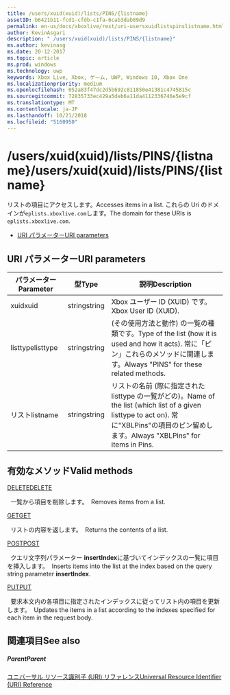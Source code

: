 ```yaml
---
title: /users/xuid(xuid)/lists/PINS/{listname}
assetID: b6421b11-fcd1-cfdb-c1fa-6cab3dab89d9
permalink: en-us/docs/xboxlive/rest/uri-usersxuidlistspinslistname.html
author: KevinAsgari
description: " /users/xuid(xuid)/lists/PINS/{listname}"
ms.author: kevinasg
ms.date: 20-12-2017
ms.topic: article
ms.prod: windows
ms.technology: uwp
keywords: Xbox Live, Xbox, ゲーム, UWP, Windows 10, Xbox One
ms.localizationpriority: medium
ms.openlocfilehash: 052a83f47dc2d5b692c811850e41381c4745815c
ms.sourcegitcommit: 72835733ec429a5deb6a11da4112336746e5e9cf
ms.translationtype: MT
ms.contentlocale: ja-JP
ms.lasthandoff: 10/21/2018
ms.locfileid: "5160950"
---
```

# <a name="usersxuidxuidlistspinslistname"></a><span data-ttu-id="240ca-104">/users/xuid(xuid)/lists/PINS/{listname}</span><span class="sxs-lookup"><span data-stu-id="240ca-104">/users/xuid(xuid)/lists/PINS/{listname}</span></span>
<span data-ttu-id="240ca-105">リストの項目にアクセスします。</span><span class="sxs-lookup"><span data-stu-id="240ca-105">Accesses items in a list.</span></span> <span data-ttu-id="240ca-106">これらの Uri のドメインが`eplists.xboxlive.com`します。</span><span class="sxs-lookup"><span data-stu-id="240ca-106">The domain for these URIs is `eplists.xboxlive.com`.</span></span>
 
  * [<span data-ttu-id="240ca-107">URI パラメーター</span><span class="sxs-lookup"><span data-stu-id="240ca-107">URI parameters</span></span>](#ID4EV)
 
<a id="ID4EV"></a>

 
## <a name="uri-parameters"></a><span data-ttu-id="240ca-108">URI パラメーター</span><span class="sxs-lookup"><span data-stu-id="240ca-108">URI parameters</span></span>
 
| <span data-ttu-id="240ca-109">パラメーター</span><span class="sxs-lookup"><span data-stu-id="240ca-109">Parameter</span></span>| <span data-ttu-id="240ca-110">型</span><span class="sxs-lookup"><span data-stu-id="240ca-110">Type</span></span>| <span data-ttu-id="240ca-111">説明</span><span class="sxs-lookup"><span data-stu-id="240ca-111">Description</span></span>| 
| --- | --- | --- | 
| <span data-ttu-id="240ca-112">xuid</span><span class="sxs-lookup"><span data-stu-id="240ca-112">xuid</span></span>| <span data-ttu-id="240ca-113">string</span><span class="sxs-lookup"><span data-stu-id="240ca-113">string</span></span>| <span data-ttu-id="240ca-114">Xbox ユーザー ID (XUID) です。</span><span class="sxs-lookup"><span data-stu-id="240ca-114">Xbox User ID (XUID).</span></span>| 
| <span data-ttu-id="240ca-115">listtype</span><span class="sxs-lookup"><span data-stu-id="240ca-115">listtype</span></span>| <span data-ttu-id="240ca-116">string</span><span class="sxs-lookup"><span data-stu-id="240ca-116">string</span></span>| <span data-ttu-id="240ca-117">(その使用方法と動作) の一覧の種類です。</span><span class="sxs-lookup"><span data-stu-id="240ca-117">Type of the list (how it is used and how it acts).</span></span> <span data-ttu-id="240ca-118">常に「ピン」これらのメソッドに関連します。</span><span class="sxs-lookup"><span data-stu-id="240ca-118">Always "PINS" for these related methods.</span></span>| 
| <span data-ttu-id="240ca-119">リスト</span><span class="sxs-lookup"><span data-stu-id="240ca-119">listname</span></span>| <span data-ttu-id="240ca-120">string</span><span class="sxs-lookup"><span data-stu-id="240ca-120">string</span></span>| <span data-ttu-id="240ca-121">リストの名前 (際に指定された listtype の一覧がどの)。</span><span class="sxs-lookup"><span data-stu-id="240ca-121">Name of the list (which list of a given listtype to act on).</span></span> <span data-ttu-id="240ca-122">常に"XBLPins"の項目のピン留めします。</span><span class="sxs-lookup"><span data-stu-id="240ca-122">Always "XBLPins" for items in Pins.</span></span>| 
  
<a id="ID4EGC"></a>

 
## <a name="valid-methods"></a><span data-ttu-id="240ca-123">有効なメソッド</span><span class="sxs-lookup"><span data-stu-id="240ca-123">Valid methods</span></span>

[<span data-ttu-id="240ca-124">DELETE</span><span class="sxs-lookup"><span data-stu-id="240ca-124">DELETE</span></span>](uri-usersxuidlistspinslistnamedelete.md)

<span data-ttu-id="240ca-125">&nbsp;&nbsp;一覧から項目を削除します。</span><span class="sxs-lookup"><span data-stu-id="240ca-125">&nbsp;&nbsp;Removes items from a list.</span></span>

[<span data-ttu-id="240ca-126">GET</span><span class="sxs-lookup"><span data-stu-id="240ca-126">GET</span></span>](uri-usersxuidlistspinslistnameget.md)

<span data-ttu-id="240ca-127">&nbsp;&nbsp;リストの内容を返します。</span><span class="sxs-lookup"><span data-stu-id="240ca-127">&nbsp;&nbsp;Returns the contents of a list.</span></span>

[<span data-ttu-id="240ca-128">POST</span><span class="sxs-lookup"><span data-stu-id="240ca-128">POST</span></span>](uri-usersxuidlistspinslistnamepost.md)

<span data-ttu-id="240ca-129">&nbsp;&nbsp;クエリ文字列パラメーター **insertIndex**に基づいてインデックスの一覧に項目を挿入します。</span><span class="sxs-lookup"><span data-stu-id="240ca-129">&nbsp;&nbsp;Inserts items into the list at the index based on the query string parameter **insertIndex**.</span></span>

[<span data-ttu-id="240ca-130">PUT</span><span class="sxs-lookup"><span data-stu-id="240ca-130">PUT</span></span>](uri-usersxuidlistspinslistnameput.md)

<span data-ttu-id="240ca-131">&nbsp;&nbsp;要求本文内の各項目に指定されたインデックスに従ってリスト内の項目を更新します。</span><span class="sxs-lookup"><span data-stu-id="240ca-131">&nbsp;&nbsp;Updates the items in a list according to the indexes specified for each item in the request body.</span></span>
 
<a id="ID4EZC"></a>

 
## <a name="see-also"></a><span data-ttu-id="240ca-132">関連項目</span><span class="sxs-lookup"><span data-stu-id="240ca-132">See also</span></span>
 
<a id="ID4E2C"></a>

 
##### <a name="parent"></a><span data-ttu-id="240ca-133">Parent</span><span class="sxs-lookup"><span data-stu-id="240ca-133">Parent</span></span> 

[<span data-ttu-id="240ca-134">ユニバーサル リソース識別子 (URI) リファレンス</span><span class="sxs-lookup"><span data-stu-id="240ca-134">Universal Resource Identifier (URI) Reference</span></span>](../atoc-xboxlivews-reference-uris.md)

   